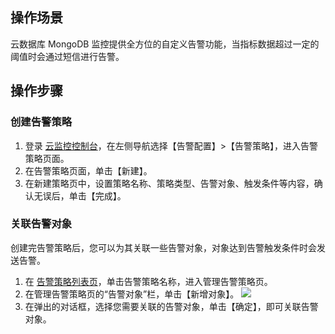 ## 操作场景
云数据库 MongoDB 监控提供全方位的自定义告警功能，当指标数据超过一定的阈值时会通过短信进行告警。

## 操作步骤
### 创建告警策略
1. 登录 [云监控控制台](https://console.cloud.tencent.com/monitor/overview)，在左侧导航选择【告警配置】>【告警策略】，进入告警策略页面。
2. 在告警策略页面，单击【新建】。
3. 在新建策略页中，设置策略名称、策略类型、告警对象、触发条件等内容，确认无误后，单击【完成】。


### 关联告警对象
创建完告警策略后，您可以为其关联一些告警对象，对象达到告警触发条件时会发送告警。
1. 在 [告警策略列表页](https://console.cloud.tencent.com/monitor/alarm2/policy)，单击告警策略名称，进入管理告警策略页。
2. 在管理告警策略页的“告警对象”栏，单击【新增对象】。
![](https://main.qcloudimg.com/raw/40d54cb03240c507ac1461978246b6f5.png)
3. 在弹出的对话框，选择您需要关联的告警对象，单击【确定】，即可关联告警对象。

